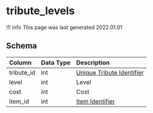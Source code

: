# tribute_levels

!!! info
	This page was last generated 2022.01.01

## Schema

| Column | Data Type | Description |
| :--- | :--- | :--- |
| tribute_id | int | [Unique Tribute Identifier](tributes.md) |
| level | int | Level |
| cost | int | Cost |
| item_id | int | [Item Identifier](../../schema/items/items.md) |

